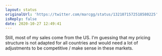 ```yaml
---
layout: status
originalUrl: 'https://twitter.com/marcgg/status/1321071572518580225'
isReply: false
date: 2020-10-27 12:49:41
---
```


Still, most of my sales come from the US. I'm guessing that my pricing structure is not adapted for all countries and would need a lot of adjustments to be competitive / make sense in these markets.
